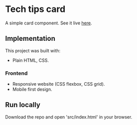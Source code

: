 # Tech tips card

A simple card component. See it live [here](https://tasxatzial.github.io/tech-tips-card).

## Implementation

This project was built with:

* Plain HTML, CSS.

### Frontend

* Responsive website (CSS flexbox, CSS grid).
* Mobile first design.

## Run locally

Download the repo and open 'src/index.html' in your browser.
